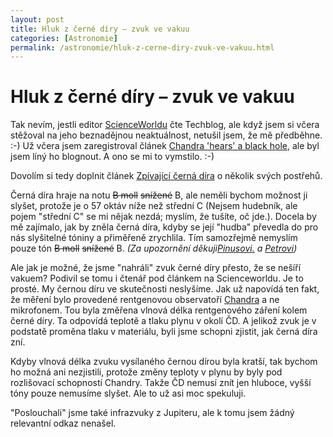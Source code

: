 ```yaml
---
layout: post
title: Hluk z černé díry – zvuk ve vakuu
categories: [Astronomie]
permalink: /astronomie/hluk-z-cerne-diry-zvuk-ve-vakuu.html
---
```

# Hluk z černé díry – zvuk ve vakuu

Tak nevím, jestli editor [ScienceWorldu](http://www.scienceworld.cz/) čte Techblog, ale když jsem si včera stěžoval na jeho beznadějnou neaktuálnost, netušil jsem, že mě předběhne. :-) Už včera jsem zaregistroval článek [Chandra 'hears' a black hole](http://www1.msfc.nasa.gov/NEWSROOM/news/releases/2003/03-152.html), ale byl jsem líný ho blognout. A ono se mi to vymstilo. :-)

Dovolím si tedy doplnit článek [Zpívající černá díra](http://www.scienceworld.cz/sw.nsf/ID/DADB6B16503B0051C1256D9E00352401) o několik svých postřehů.

Černá díra hraje na notu ~~B moll~~ ~~snížené~~ B, ale neměli bychom možnost ji slyšet, protože je o 57 oktáv níže než střední C (Nejsem hudebník, ale pojem "střední C" se mi nějak nezdá; myslím, že tušíte, oč jde.). Docela by mě zajímalo, jak by zněla černá díra, kdyby se její "hudba" převedla do pro nás slyšitelné tóniny a přiměřeně zrychlila. Tím samozřejmě nemyslím pouze tón ~~B moll~~ ~~snížené~~ B. _(Za upozornění děkuji[Pinusovi.](http://linux.fjfi.cvut.cz/~pinus/) a [Petrovi](http://chinin.bloguje.cz/))_

Ale jak je možné, že jsme "nahráli" zvuk černé díry přesto, že se nešíří vakuem? Podivil se tomu i čtenář pod článkem na Scienceworldu. Je to prosté. My černou díru ve skutečnosti neslyšíme. Jak už napovídá ten fakt, že měření bylo provedené rentgenovou observatoří [Chandra](http://chandra.harvard.edu/) a ne mikrofonem. Tou byla změřena vlnová délka rentgenového záření kolem černé díry. Ta odpovídá teplotě a tlaku plynu v okolí ČD. A jelikož zvuk je v podstatě proměna tlaku v materiálu, byli jsme schopni zjistit, jak černá díra zní.

Kdyby vlnová délka zvuku vysílaného černou dírou byla kratší, tak bychom ho možná ani nezjistili, protože změny teploty v plynu by byly pod rozlišovací schopností Chandry. Takže ČD nemusí znít jen hluboce, vyšší tóny pouze nemusíme slyšet. Ale to už asi moc spekuluji.

"Poslouchali" jsme také infrazvuky z Jupiteru, ale k tomu jsem žádný relevantní odkaz nenašel.

